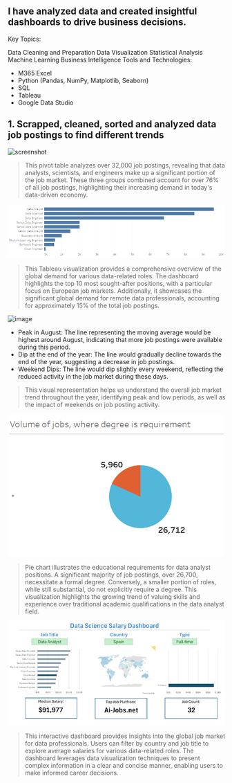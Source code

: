 ## I have analyzed data and created insightful dashboards to drive business decisions.

Key Topics:

Data Cleaning and Preparation
Data Visualization
Statistical Analysis
Machine Learning
Business Intelligence
Tools and Technologies:

* M365 Excel
* Python (Pandas, NumPy, Matplotlib, Seaborn)
* SQL
* Tableau
* Google Data Studio

## 1. Scrapped, cleaned, sorted and analyzed data job postings to find different trends


![screenshot](https://github.com/user-attachments/assets/9a496ccc-5fbb-4710-8539-3b1f623ecce8)

> This pivot table analyzes over 32,000 job postings, revealing that data analysts, scientists, and engineers make up a significant portion of the job market. These three groups combined account for over 76% of all job postings, highlighting their increasing demand in today's data-driven economy.


![screenshot](https://github.com/DanielSzustak/Daniel-Data-Portfolio/blob/main/images/Quantity%20of%20jobs%20data%20sector.png?raw=true)

> This Tableau visualization provides a comprehensive overview of the global demand for various data-related roles. The dashboard highlights the top 10 most sought-after positions, with a particular focus on European job markets. Additionally, it showcases the significant global demand for remote data professionals, accounting for approximately 15% of the total job postings.


![image](https://github.com/user-attachments/assets/d78046e7-e6d8-4250-98b1-1ff0b033bd72)

- Peak in August: The line representing the moving average would be highest around August, indicating that more job postings were available during this period.
- Dip at the end of the year: The line would gradually decline towards the end of the year, suggesting a decrease in job postings.
- Weekend Dips: The line would dip slightly every weekend, reflecting the reduced activity in the job market during these days.
> This visual representation helps us understand the overall job market trend throughout the year, identifying peak and low periods, as well as the impact of weekends on job posting activity.

![screenshot](https://github.com/DanielSzustak/Daniel-Data-Portfolio/blob/main/images/degree%20requirement.png?raw=true)

> Pie chart illustrates the educational requirements for data analyst positions. A significant majority of job postings, over 26,700, necessitate a formal degree. Conversely, a smaller portion of roles, while still substantial, do not explicitly require a degree. This visualization highlights the growing trend of valuing skills and experience over traditional academic qualifications in the data analyst field.

![screenshot](https://github.com/DanielSzustak/Daniel-Data-Portfolio/blob/main/images/dashboard%20salaries%20EXCEL%20365.png?raw=true)

> This interactive dashboard provides insights into the global job market for data professionals. Users can filter by country and job title to explore average salaries for various data-related roles. The dashboard leverages data visualization techniques to present complex information in a clear and concise manner, enabling users to make informed career decisions.













